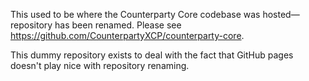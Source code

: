 This used to be where the Counterparty Core codebase was hosted—repository has been renamed. Please see <https://github.com/CounterpartyXCP/counterparty-core>.

This dummy repository exists to deal with the fact that GitHub pages doesn't play nice with repository renaming.
